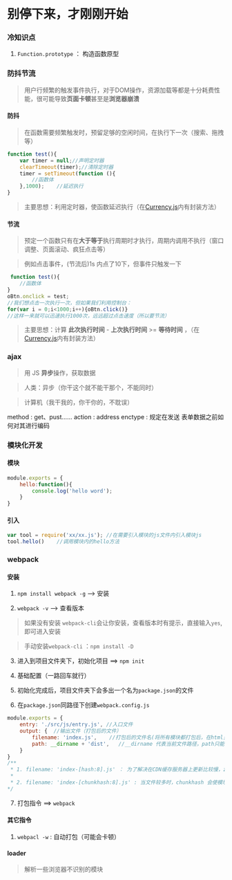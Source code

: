 # 别停下来，才刚刚开始

### 冷知识点

1. `Function.prototype` ： 构造函数原型

### 防抖节流

> 用户行频繁的触发事件执行，对于DOM操作，资源加载等都是十分耗费性能，很可能导致**页面卡顿**甚至是**浏览器崩溃**

#### 防抖

> 在函数需要频繁触发时，预留足够的空闲时间，在执行下一次（搜索、拖拽等）

```js
function test(){
    var timer = null;//声明定时器 
    clearTimeout(timer);//清除定时器
    timer = setTimeout(function (){
        //函数体
    },1000);    //延迟执行
}
```
> 主要思想：利用定时器，使函数延迟执行（在[Currency.js](../优化/封装/Currency.js)内有封装方法）

#### 节流

> 预定一个函数只有在**大于等于**执行周期时才执行，周期内调用不执行（窗口调整、页面滚动、疯狂点击等）

> 例如点击事件，(节流后)1s 内点了10下，但事件只触发一下

```js
 function test(){
    //函数体
}
oBtn.onclick = test;
//我们想点击一次执行一次，但如果我们利用控制台：
for(var i = 0;i<1000;i++){oBtn.click()} 
//这样一来就可以迅速执行1000次，远远超过点击速度（所以要节流）
```
> 主要思想：计算 **此次执行时间** - **上次执行时间** >= **等待时间** ，（在[Currency.js](../优化/封装/Currency.js)内有封装方法）

### ajax

> 用 JS **异步**操作，获取数据

> 人类：异步（你干这个就不能干那个，不能同时）

> 计算机（我干我的，你干你的，不耽误）

method : get、pust……
action : address
enctype : 规定在发送 表单数据之前如何对其进行编码

### 模块化开发

#### 模块

```js
module.exports = {
    hello:function(){
        console.log('hello word');
    }
}
```
#### 引入

```js
var tool = require('xx/xx.js'); //在需要引入模块的js文件内引入模块js
tool.hello()    //调用模块内的hello方法
```

### webpack

#### 安装

1. `npm install webpack -g` --> 安装

2. `webpack -v` --> 查看版本

> 如果没有安装 `webpack-cli`会让你安装，查看版本时有提示，直接输入`yes`,即可进入安装

> 手动安装`webpack-cli` ：`npm install -D`

3. 进入到项目文件夹下，初始化项目 ==> `npm init`

4. 基础配置（一路回车就行）

5. 初始化完成后，项目文件夹下会多出一个名为`package.json`的文件

6. 在`package.json`同路径下创建`webpack.config.js`

```js
module.exports = {
    entry: './src/js/entry.js', //入口文件
    output: {  //输出文件（打包后的文件）
        filename: 'index.js',    //打包后的文件名(将所有模块都打包后，在html里就可以之引入这一个index.js文件)
        path: __dirname + 'dist',   //__dirname 代表当前文件路径，path只能写绝对路径
    }
}
/**
 * 1. filename: 'index-[hash:8].js' ： 为了解决在CDN缓存服务器上更新比较慢，z这样每次打包后的文件名都不一样（加上：hash后8位），就可以快速更新
 * 
 * 2. filename: 'index-[chunkhash:8].js' : 当文件较多时，chunkhash 会使模块改变的文件打包后名字改变，没改变的则不会变
*/
```
7. 打包指令 ==> `webpack` 

#### 其它指令

1. `webpacl -w` : 自动打包（可能会卡顿）

#### loader

> 解析一些浏览器不识别的模块